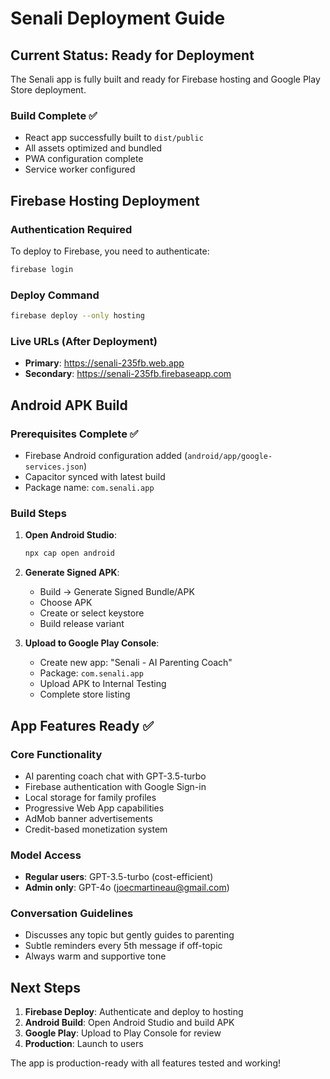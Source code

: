 # Senali Deployment Guide

## Current Status: Ready for Deployment

The Senali app is fully built and ready for Firebase hosting and Google Play Store deployment.

### Build Complete ✅
- React app successfully built to `dist/public`
- All assets optimized and bundled
- PWA configuration complete
- Service worker configured

## Firebase Hosting Deployment

### Authentication Required
To deploy to Firebase, you need to authenticate:

```bash
firebase login
```

### Deploy Command
```bash
firebase deploy --only hosting
```

### Live URLs (After Deployment)
- **Primary**: https://senali-235fb.web.app
- **Secondary**: https://senali-235fb.firebaseapp.com

## Android APK Build

### Prerequisites Complete ✅
- Firebase Android configuration added (`android/app/google-services.json`)
- Capacitor synced with latest build
- Package name: `com.senali.app`

### Build Steps
1. **Open Android Studio**:
   ```bash
   npx cap open android
   ```

2. **Generate Signed APK**:
   - Build → Generate Signed Bundle/APK
   - Choose APK
   - Create or select keystore
   - Build release variant

3. **Upload to Google Play Console**:
   - Create new app: "Senali - AI Parenting Coach"
   - Package: `com.senali.app`
   - Upload APK to Internal Testing
   - Complete store listing

## App Features Ready ✅

### Core Functionality
- AI parenting coach chat with GPT-3.5-turbo
- Firebase authentication with Google Sign-in
- Local storage for family profiles
- Progressive Web App capabilities
- AdMob banner advertisements
- Credit-based monetization system

### Model Access
- **Regular users**: GPT-3.5-turbo (cost-efficient)
- **Admin only**: GPT-4o (joecmartineau@gmail.com)

### Conversation Guidelines
- Discusses any topic but gently guides to parenting
- Subtle reminders every 5th message if off-topic
- Always warm and supportive tone

## Next Steps

1. **Firebase Deploy**: Authenticate and deploy to hosting
2. **Android Build**: Open Android Studio and build APK
3. **Google Play**: Upload to Play Console for review
4. **Production**: Launch to users

The app is production-ready with all features tested and working!